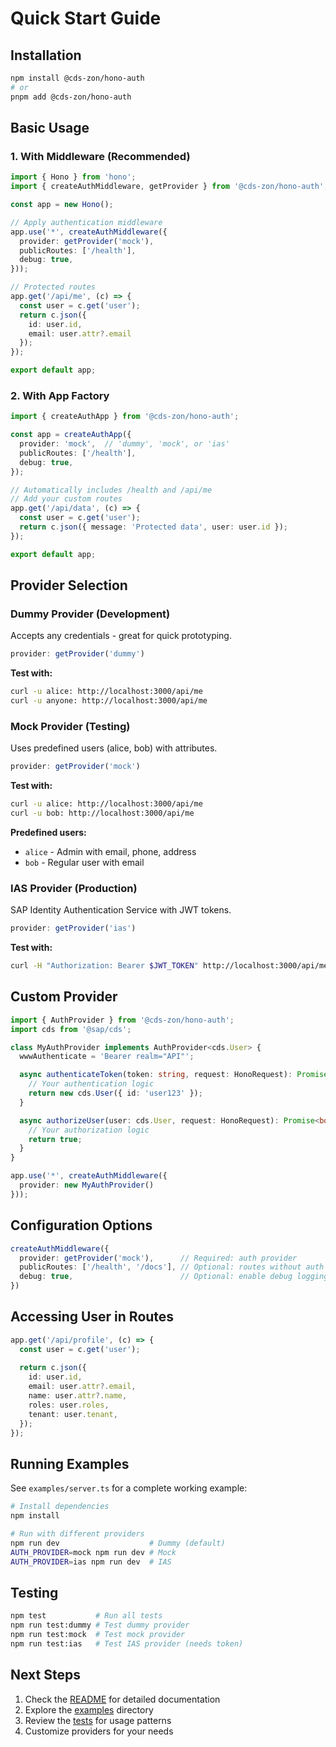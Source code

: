 # Quick Start Guide

## Installation

```bash
npm install @cds-zon/hono-auth
# or
pnpm add @cds-zon/hono-auth
```

## Basic Usage

### 1. With Middleware (Recommended)

```typescript
import { Hono } from 'hono';
import { createAuthMiddleware, getProvider } from '@cds-zon/hono-auth';

const app = new Hono();

// Apply authentication middleware
app.use('*', createAuthMiddleware({
  provider: getProvider('mock'),
  publicRoutes: ['/health'],
  debug: true,
}));

// Protected routes
app.get('/api/me', (c) => {
  const user = c.get('user');
  return c.json({ 
    id: user.id,
    email: user.attr?.email 
  });
});

export default app;
```

### 2. With App Factory

```typescript
import { createAuthApp } from '@cds-zon/hono-auth';

const app = createAuthApp({
  provider: 'mock',  // 'dummy', 'mock', or 'ias'
  publicRoutes: ['/health'],
  debug: true,
});

// Automatically includes /health and /api/me
// Add your custom routes
app.get('/api/data', (c) => {
  const user = c.get('user');
  return c.json({ message: 'Protected data', user: user.id });
});

export default app;
```

## Provider Selection

### Dummy Provider (Development)
Accepts any credentials - great for quick prototyping.

```typescript
provider: getProvider('dummy')
```

**Test with:**
```bash
curl -u alice: http://localhost:3000/api/me
curl -u anyone: http://localhost:3000/api/me
```

### Mock Provider (Testing)
Uses predefined users (alice, bob) with attributes.

```typescript
provider: getProvider('mock')
```

**Test with:**
```bash
curl -u alice: http://localhost:3000/api/me
curl -u bob: http://localhost:3000/api/me
```

**Predefined users:**
- `alice` - Admin with email, phone, address
- `bob` - Regular user with email

### IAS Provider (Production)
SAP Identity Authentication Service with JWT tokens.

```typescript
provider: getProvider('ias')
```

**Test with:**
```bash
curl -H "Authorization: Bearer $JWT_TOKEN" http://localhost:3000/api/me
```

## Custom Provider

```typescript
import { AuthProvider } from '@cds-zon/hono-auth';
import cds from '@sap/cds';

class MyAuthProvider implements AuthProvider<cds.User> {
  wwwAuthenticate = 'Bearer realm="API"';

  async authenticateToken(token: string, request: HonoRequest): Promise<cds.User | null> {
    // Your authentication logic
    return new cds.User({ id: 'user123' });
  }

  async authorizeUser(user: cds.User, request: HonoRequest): Promise<boolean> {
    // Your authorization logic
    return true;
  }
}

app.use('*', createAuthMiddleware({ 
  provider: new MyAuthProvider() 
}));
```

## Configuration Options

```typescript
createAuthMiddleware({
  provider: getProvider('mock'),      // Required: auth provider
  publicRoutes: ['/health', '/docs'], // Optional: routes without auth
  debug: true,                        // Optional: enable debug logging
})
```

## Accessing User in Routes

```typescript
app.get('/api/profile', (c) => {
  const user = c.get('user');
  
  return c.json({
    id: user.id,
    email: user.attr?.email,
    name: user.attr?.name,
    roles: user.roles,
    tenant: user.tenant,
  });
});
```

## Running Examples

See `examples/server.ts` for a complete working example:

```bash
# Install dependencies
npm install

# Run with different providers
npm run dev                    # Dummy (default)
AUTH_PROVIDER=mock npm run dev # Mock
AUTH_PROVIDER=ias npm run dev  # IAS
```

## Testing

```bash
npm test           # Run all tests
npm run test:dummy # Test dummy provider
npm run test:mock  # Test mock provider
npm run test:ias   # Test IAS provider (needs token)
```

## Next Steps

1. Check the [README](./README.md) for detailed documentation
2. Explore the [examples](./examples/) directory
3. Review the [tests](./tests/) for usage patterns
4. Customize providers for your needs

